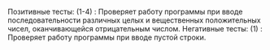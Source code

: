 Позитивные тесты:
(1-4) : Проверяет работу программы при вводе последовательности различных целых и вещественных положительных чисел,
оканчивающейся отрицательным числом. 
Негативные тесты:
(1)   : Проверяет работу программы при вводе пустой строки. 